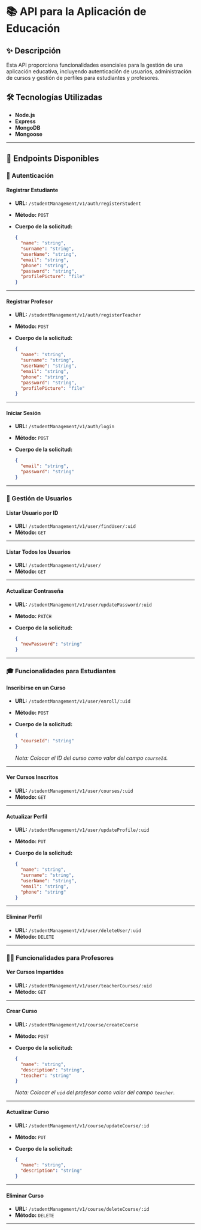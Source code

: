 # 📚 API para la Aplicación de Educación

## ✨ Descripción

Esta API proporciona funcionalidades esenciales para la gestión de una aplicación educativa, incluyendo autenticación de usuarios, administración de cursos y gestión de perfiles para estudiantes y profesores.

## 🛠️ Tecnologías Utilizadas

- **Node.js**
- **Express**
- **MongoDB**
- **Mongoose**

---

## 📑 Endpoints Disponibles

### 🔐 Autenticación

#### **Registrar Estudiante**

- **URL:** `/studentManagement/v1/auth/registerStudent`  
- **Método:** `POST`  
- **Cuerpo de la solicitud:**

  ```json
  {
    "name": "string",
    "surname": "string",
    "userName": "string",
    "email": "string",
    "phone": "string",
    "password": "string",
    "profilePicture": "file"
  }
  ```

---

#### **Registrar Profesor**

- **URL:** `/studentManagement/v1/auth/registerTeacher`  
- **Método:** `POST`  
- **Cuerpo de la solicitud:**

  ```json
  {
    "name": "string",
    "surname": "string",
    "userName": "string",
    "email": "string",
    "phone": "string",
    "password": "string",
    "profilePicture": "file"
  }
  ```

---

#### **Iniciar Sesión**

- **URL:** `/studentManagement/v1/auth/login`  
- **Método:** `POST`  
- **Cuerpo de la solicitud:**

  ```json
  {
    "email": "string",
    "password": "string"
  }
  ```

---

### 👥 Gestión de Usuarios

#### **Listar Usuario por ID**

- **URL:** `/studentManagement/v1/user/findUser/:uid`  
- **Método:** `GET`  

---

#### **Listar Todos los Usuarios**

- **URL:** `/studentManagement/v1/user/`  
- **Método:** `GET`  

---

#### **Actualizar Contraseña**

- **URL:** `/studentManagement/v1/user/updatePassword/:uid`  
- **Método:** `PATCH`  
- **Cuerpo de la solicitud:**

  ```json
  {
    "newPassword": "string"
  }
  ```

---

### 🎓 Funcionalidades para Estudiantes

#### **Inscribirse en un Curso**

- **URL:** `/studentManagement/v1/user/enroll/:uid`  
- **Método:** `POST`  
- **Cuerpo de la solicitud:**

  ```json
  {
    "courseId": "string"
  }
  ```
  *Nota: Colocar el ID del curso como valor del campo `courseId`.*

---

#### **Ver Cursos Inscritos**

- **URL:** `/studentManagement/v1/user/courses/:uid`  
- **Método:** `GET`  

---

#### **Actualizar Perfil**

- **URL:** `/studentManagement/v1/user/updateProfile/:uid`  
- **Método:** `PUT`  
- **Cuerpo de la solicitud:**

  ```json
  {
    "name": "string",
    "surname": "string",
    "userName": "string",
    "email": "string",
    "phone": "string"
  }
  ```

---

#### **Eliminar Perfil**

- **URL:** `/studentManagement/v1/user/deleteUser/:uid`  
- **Método:** `DELETE`  

---

### 👨‍🏫 Funcionalidades para Profesores

#### **Ver Cursos Impartidos**

- **URL:** `/studentManagement/v1/user/teacherCourses/:uid`  
- **Método:** `GET`  

---

#### **Crear Curso**

- **URL:** `/studentManagement/v1/course/createCourse`  
- **Método:** `POST`  
- **Cuerpo de la solicitud:**

  ```json
  {
    "name": "string",
    "description": "string",
    "teacher": "string"
  }
  ```
  *Nota: Colocar el `uid` del profesor como valor del campo `teacher`.*

---

#### **Actualizar Curso**

- **URL:** `/studentManagement/v1/course/updateCourse/:id`  
- **Método:** `PUT`  
- **Cuerpo de la solicitud:**

  ```json
  {
    "name": "string",
    "description": "string"
  }
  ```

---

#### **Eliminar Curso**

- **URL:** `/studentManagement/v1/course/deleteCourse/:id`  
- **Método:** `DELETE`  

---












